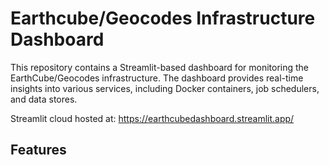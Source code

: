 # Earthcube/Geocodes Infrastructure Dashboard

This repository contains a Streamlit-based dashboard for monitoring the EarthCube/Geocodes infrastructure. The dashboard provides real-time insights into various services, including Docker containers, job schedulers, and data stores.

Streamlit cloud hosted at: https://earthcubedashboard.streamlit.app/

## Features
